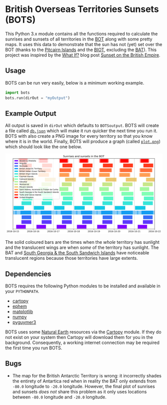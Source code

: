 # British Overseas Territories Sunsets (BOTS)

This Python 3.x module contains all the functions required to calculate the sunrises and sunsets of all territories in the [BOT](https://en.wikipedia.org/wiki/British_Overseas_Territories) along with some pretty maps. It uses this data to demonstrate that the sun has not (yet) set over the BOT (thanks to the [Pitcairn Islands](https://en.wikipedia.org/wiki/Pitcairn_Islands) and the [BIOT](https://en.wikipedia.org/wiki/British_Indian_Ocean_Territory), excluding the [BAT](https://en.wikipedia.org/wiki/British_Antarctic_Territory)). This project was inspired by the [What If?](https://what-if.xkcd.com/) blog post [Sunset on the British Empire](https://what-if.xkcd.com/48/).

## Usage

BOTS can be run very easily, below is a minimum working example.

```python
import bots
bots.run(dirOut = "myOutput")
```

## Example Output

All output is saved in `dirOut` which defaults to `BOTSoutput`. BOTS will create a file called [`db.json`](output/db.json) which will make it run quicker the next time you run it. BOTS with also create a PNG image for every territory so that you know where it is in the world. Finally, BOTS will produce a graph (called [`plot.png`](output/plot.png)) which should look like the one below.

![BOTS output](output/plot.png)

The solid coloured bars are the times when the *whole* territory has sunlight and the translucent wings are when *some* of the territory has sunlight. The BAT and [South Georgia & the South Sandwich Islands](https://en.wikipedia.org/wiki/South_Georgia_and_the_South_Sandwich_Islands) have noticeable translucent regions because those territories have large extents.

## Dependencies

BOTS requires the following Python modules to be installed and available in your `PYTHONPATH`.

* [cartopy](https://pypi.org/project/Cartopy)
* [ephem](https://pypi.org/project/ephem)
* [matplotlib](https://pypi.org/project/matplotlib)
* [numpy](https://pypi.org/project/numpy)
* [pyguymer3](https://github.com/Guymer/PyGuymer3)

BOTS uses some [Natural Earth](https://www.naturalearthdata.com/) resources via the [Cartopy](https://scitools.org.uk/cartopy/docs/latest/) module. If they do not exist on your system then Cartopy will download them for you in the background. Consequently, a working internet connection may be required the first time you run BOTS.

## Bugs

* The map for the British Antarctic Territory is wrong: it incorrectly shades the entirety of Antartica red when in reality the BAT only extends from `-80.0` longitude to `-20.0` longitude. However, the final plot of sunrises and sunsets *does not* share this problem as it only uses locations between `-80.0` longitude and `-20.0` longitude.
